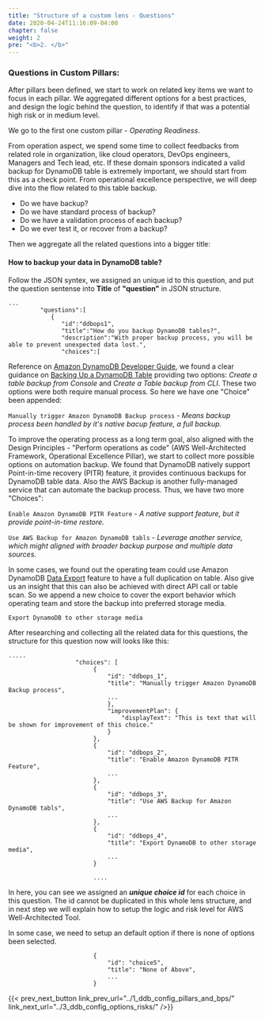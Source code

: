 ```yaml
---
title: "Structure of a custom lens - Questions"
date: 2020-04-24T11:16:09-04:00
chapter: false
weight: 2
pre: "<b>2. </b>"
---
```



### Questions in Custom Pillars:

After pillars been defined, we start to work on related key items we want to focus in each pillar. We aggregated different options for a best practices, and design the logic behind the question, to identify if that was a potential high risk or in medium level. 

We go to the first one custom pillar - *Operating Readiness*.

From operation aspect, we spend some time to collect feedbacks from related role in organization, like cloud operators, DevOps engineers, Managers and Tech lead, etc. If these domain sponsors indicated a valid backup for DynamoDB table is extremely important, we should start from this as a check point. From operational excellence perspective, we will deep dive into the flow related to this table backup. 
- Do we have backup? 
- Do we have standard process of backup?
- Do we have a validation process of each backup?
- Do we ever test it, or recover from a backup?

Then we aggregate all the related questions into a bigger title:

#### How to backup your data in DynamoDB table?

Follow the JSON syntex, we assigned an unique id to this question, and put the question sentense into **Title** of **"question"** in JSON structure.

```
...
         "questions":[
            {
               "id":"ddbops1",
               "title":"How do you backup DynamoDB tables?",
               "description":"With proper backup process, you will be able to prevent unexpected data lost.",
               "choices":[

```

Reference on [Amazon DynamoDB Developer Guide](https://docs.aws.amazon.com/amazondynamodb/latest/developerguide/), we found a clear guidance on [Backing Up a DynamoDB Table](https://docs.aws.amazon.com/amazondynamodb/latest/developerguide/Backup.Tutorial.html) providing two options: *Create a table backup from Console* and *Create a Table backup from CLI*. These two options were both require manual process. 
So here we have one "Choice" been appended:

`Manually trigger Amazon DynamoDB Backup process` - *Means backup process been handled by it's native bacup feature, a full backup.*

To improve the operating process as a long term goal, also aligned with the Design Principles - "Perform operations as code" (AWS Well-Architected Framework, Operational Excellence Pillar), we start to collect more possible options on automation backup. 
We found that DynamoDB natively support Point-in-time recovery (PITR) feature, it provides continuous backups for DynamoDB table data. Also the AWS Backup is another fully-managed service that can automate the backup process. Thus, we have two more "Choices":

`Enable Amazon DynamoDB PITR Feature` - *A native support feature, but it provide point-in-time restore.*

`Use AWS Backup for Amazon DynamoDB tabls` - *Leverage another service, which might aligned with broader backup purpose and multiple data sources.*

In some cases, we found out the operating team could use Amazon DynamoDB [Data Export](https://docs.aws.amazon.com/amazondynamodb/latest/developerguide/DataExport.html) feature to have a full duplication on table. Also give us an insight that this can also be achieved with direct API call or table scan. So we append a new choice to cover the export behavior which operating team and store the backup into preferred storage media.

`Export DynamoDB to other storage media` 

After researching and collecting all the related data for this questions, the structure for this question now will looks like this:

```
.....
                   "choices": [
                        {
                            "id": "ddbops_1",
                            "title": "Manually trigger Amazon DynamoDB Backup process",
                            ...
                            },
                            "improvementPlan": {
                                "displayText": "This is text that will be shown for improvement of this choice."
                            }
                        },
                        {
                            "id": "ddbops_2",
                            "title": "Enable Amazon DynamoDB PITR Feature",
                            ...
                        },
                        {
                            "id": "ddbops_3",
                            "title": "Use AWS Backup for Amazon DynamoDB tabls",
                            ...
                        },
                        {
                            "id": "ddbops_4",
                            "title": "Export DynamoDB to other storage media",
                            ...
                        }

                        ....

```

In here, you can see we assigned an ***unique choice id*** for each choice in this question. The id cannot be duplicated in this whole lens structure, and in next step we will explain how to setup the logic and risk level for AWS Well-Architected Tool. 

In some case, we need to setup an default option if there is none of options been selected. 

```
                        {
                            "id": "choice5",
                            "title": "None of Above",
                            ...
                        }
```

{{< prev_next_button link_prev_url="../1_ddb_config_pillars_and_bps/" link_next_url="../3_ddb_config_options_risks/" />}}
